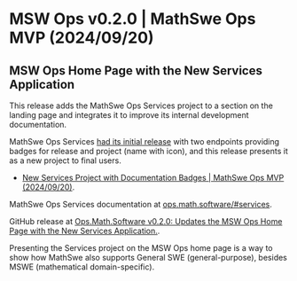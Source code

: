 <!-- Copyright (c) 2024 Tobias Briones. All rights reserved. -->
<!-- SPDX-License-Identifier: CC-BY-4.0 -->
<!-- This file is part of https://github.com/tobiasbriones/blog -->

# MSW Ops v0.2.0 | MathSwe Ops MVP (2024/09/20)

## MSW Ops Home Page with the New Services Application

This release adds the MathSwe Ops Services project to a section on the landing
page and integrates it to improve its internal development documentation.

MathSwe Ops Services
[had its initial release](/mathswe-ops-services-v-0-1-0-2024-09-18) with two
endpoints providing badges for release and project (name with icon), and this
release presents it as a new project to final users.

- [New Services Project with Documentation Badges \| MathSwe Ops MVP (2024/09/20)](/new-services-project-with-documentation-badges---mathswe-ops-mvp-2024-09-20).

MathSwe Ops Services documentation
at [ops.math.software/#services](https://ops.math.software/#services).

GitHub release at
[Ops.Math.Software v0.2.0: Updates the MSW Ops Home Page with the New Services Application.](https://github.com/mathswe-ops/mathswe-ops---mvp/releases/tag/v0.2.0).

Presenting the Services project on the MSW Ops home page is a way to show how
MathSwe also supports General SWE (general-purpose), besides MSWE (mathematical
domain-specific).
